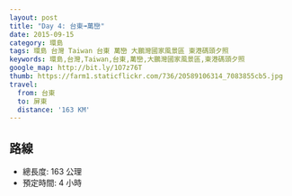 ```yaml
---
layout: post
title: "Day 4: 台東➟萬巒"
date: 2015-09-15
category: 環島
tags: 環島 台灣 Taiwan 台東 萬巒 大鵬灣國家風景區 東港碼頭夕照
keywords: 環島,台灣,Taiwan,台東,萬巒,大鵬灣國家風景區,東港碼頭夕照
google_map: http://bit.ly/1O7z76T
thumb: https://farm1.staticflickr.com/736/20589106314_7083855cb5.jpg
travel:
  from: 台東
  to: 屏東
  distance: '163 KM'
---
```


## 路線

- 總長度: 163 公理
- 預定時間: 4 小時
